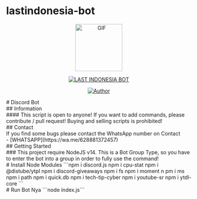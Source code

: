# lastindonesia-bot


<p align="center">
<img src="https://media.giphy.com/media/nrXif9YExO9EI/giphy.gif" alt="GIF" width="128" height="128"/>
</p>
<p align="center">
<a href="#"><img title="LAST INDONESIA BOT" src="https://img.shields.io/badge/LAST%20INDONESIA%20BOT-green?colorA=%23ff0000&colorB=%23017e40&style=for-the-badge"></a>
</p>
<p align="center">
<a href="https://github.com/TobyG74"><img title="Author" src="https://img.shields.io/badge/Author-ThisLeonReal & Ubaid-orange.svg?style=for-the-badge&logo=github"></a>
</p>
</p>
# Discord Bot
<br>
## Information
<br>
#### This script is open to anyone! If you want to add commands, please contribute / pull request! Buying and selling scripts is prohibited!
<br>
## Contact
<br>
If you find some bugs please contact the WhatsApp number on Contact
<br>
- [WHATSAPP](https://wa.me/628881372457)
<br>
## Getting Started
<br>
### This project require NodeJS v14.
This is a Bot Group Type, so you have to enter the bot into a group in order to fully use the command!
<br>
# Install Node Modules
```npm i discord.js
npm i cpu-stat
npm i @distube/ytpl
npm i discord-giveaways
npm i fs
npm i moment
n
pm i ms
npm i path
npm i quick.db
npm i tech-tip-cyber
npm i youtube-sr
npm i ytdl-core
```
<br>
# Run Bot Nya
```node index.js```
